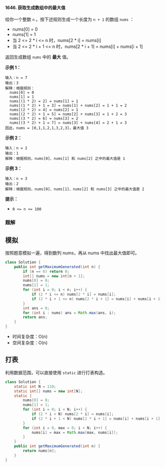 #### 1646. 获取生成数组中的最大值

给你一个整数 `n` 。按下述规则生成一个长度为 `n + 1` 的数组 `nums` ：

* nums[0] = 0
* nums[1] = 1
* 当 2 <= 2 * i <= n 时，nums[2 * i] = nums[i]
* 当 2 <= 2 * i + 1 <= n 时，nums[2 * i + 1] = nums[i] + nums[i + 1]

返回生成数组 `nums` 中的 **最大** 值。

**示例 1：**

```shell
输入：n = 7
输出：3
解释：根据规则：
  nums[0] = 0
  nums[1] = 1
  nums[(1 * 2) = 2] = nums[1] = 1
  nums[(1 * 2) + 1 = 3] = nums[1] + nums[2] = 1 + 1 = 2
  nums[(2 * 2) = 4] = nums[2] = 1
  nums[(2 * 2) + 1 = 5] = nums[2] + nums[3] = 1 + 2 = 3
  nums[(3 * 2) = 6] = nums[3] = 2
  nums[(3 * 2) + 1 = 7] = nums[3] + nums[4] = 2 + 1 = 3
因此，nums = [0,1,1,2,1,3,2,3]，最大值 3
```

**示例 2：**

```shell
输入：n = 2
输出：1
解释：根据规则，nums[0]、nums[1] 和 nums[2] 之中的最大值是 1
```

**示例 3：**

```shell
输入：n = 3
输出：2
解释：根据规则，nums[0]、nums[1]、nums[2] 和 nums[3] 之中的最大值是 2
```

**提示：**

- `0 <= n <= 100`

### 题解

## 模拟

按照题意模拟一遍，得到数列 nums，再从 nums 中找出最大值即可。

```java
class Solution {
    public int getMaximumGenerated(int n) {
        if (n == 0) return 0;
        int[] nums = new int[n + 1];
        nums[0] = 0;
        nums[1] = 1;
        for (int i = 0; i < n; i++) {
            if (2 * i <= n) nums[2 * i] = nums[i];
            if (2 * i + 1 <= n) nums[2 * i + 1] = nums[i] + nums[i + 1];
        }
        int ans = 0;
        for (int i : nums) ans = Math.max(ans, i);
        return ans;
    }
}
```

- 时间复杂度：O(n)
- 空间复杂度：O(n)

## 打表

利用数据范围，可以直接使用 `static` 进行打表构造。

```java
class Solution {
    static int N = 110;
    static int[] nums = new int[N];
    static {
        nums[0] = 0;
        nums[1] = 1;
        for (int i = 0; i < N; i++) {
            if (2 * i < N) nums[2 * i] = nums[i];
            if (2 * i + 1 < N) nums[2 * i + 1] = nums[i] + nums[i + 1];
        }
        for (int i = 0, max = 0; i < N; i++) {
            nums[i] = max = Math.max(max, nums[i]);
        }
    }
    public int getMaximumGenerated(int n) {
        return nums[n];       
    }
}
```

